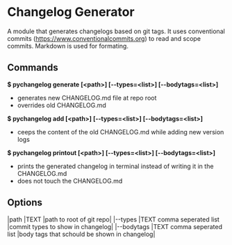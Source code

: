 # Changelog Generator

A module that generates changelogs based on git tags.
It uses conventional commits (https://www.conventionalcommits.org) to read and scope commits.
Markdown is used for formating.

## Commands

**$ pychangelog generate [\<path>] [--types=\<list>] [--bodytags=\<list>]**
* generates new CHANGELOG.md file at repo root
* overrides old CHANGELOG.md

**$ pychangelog add [\<path>] [--types=\<list>] [--bodytags=\<list>]**
* ceeps the content of the old CHANGELOG.md while adding new version logs

**$ pychangelog printout [\<path>] [--types=\<list>] [--bodytags=\<list>]**
* prints the generated changelog in terminal instead of writing it in the CHANGELOG.md
* does not touch the CHANGELOG.md

## Options

|path        |TEXT                       |path to root of git repo|
|--types     |TEXT comma seperated list  |commit types to show in changelog|
|--bodytags  |TEXT comma seperated list  |body tags that schould be shown in changelog|
